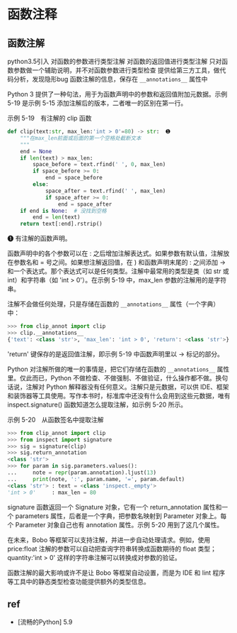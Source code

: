 
# 函数注释

## 函数注解
python3.5引入
对函数的参数进行类型注解
对函数的返回值进行类型注解
只对函数参数做一个辅助说明，并不对函数参数进行类型检查
提供给第三方工具，做代码分析，发现隐形bug
函数注解的信息，保存在 `__annotations__` 属性中



Python 3 提供了一种句法，用于为函数声明中的参数和返回值附加元数据。示例 5-19 是示例 5-15 添加注解后的版本，二者唯一的区别在第一行。

示例 5-19　有注解的 clip 函数
```py
def clip(text:str, max_len:'int > 0'=80) -> str:  ➊
    """在max_len前面或后面的第一个空格处截断文本
    """
    end = None
    if len(text) > max_len:
        space_before = text.rfind(' ', 0, max_len)
        if space_before >= 0:
            end = space_before
        else:
            space_after = text.rfind(' ', max_len)
            if space_after >= 0:
                end = space_after
    if end is None:  # 没找到空格
        end = len(text)
    return text[:end].rstrip()
```
➊ 有注解的函数声明。

函数声明中的各个参数可以在 : 之后增加注解表达式。如果参数有默认值，注解放在参数名和 = 号之间。如果想注解返回值，在 ) 和函数声明末尾的 : 之间添加 -> 和一个表达式。那个表达式可以是任何类型。注解中最常用的类型是类（如 str 或 int）和字符串（如 'int > 0'）。在示例 5-19 中，max_len 参数的注解用的是字符串。

注解不会做任何处理，只是存储在函数的 `__annotations__` 属性（一个字典）中：
```py
>>> from clip_annot import clip
>>> clip.__annotations__
{'text': <class 'str'>, 'max_len': 'int > 0', 'return': <class 'str'>}
```
'return' 键保存的是返回值注解，即示例 5-19 中函数声明里以 -> 标记的部分。

Python 对注解所做的唯一的事情是，把它们存储在函数的 `__annotations__` 属性里。仅此而已，Python 不做检查、不做强制、不做验证，什么操作都不做。换句话说，注解对 Python 解释器没有任何意义。注解只是元数据，可以供 IDE、框架和装饰器等工具使用。写作本书时，标准库中还没有什么会用到这些元数据，唯有 inspect.signature() 函数知道怎么提取注解，如示例 5-20 所示。

示例 5-20　从函数签名中提取注解
```py
>>> from clip_annot import clip
>>> from inspect import signature
>>> sig = signature(clip)
>>> sig.return_annotation
<class 'str'>
>>> for param in sig.parameters.values():
...     note = repr(param.annotation).ljust(13)
...     print(note, ':', param.name, '=', param.default)
<class 'str'> : text = <class 'inspect._empty'>
'int > 0'     : max_len = 80
```
signature 函数返回一个 Signature 对象，它有一个 return_annotation 属性和一个 parameters 属性，后者是一个字典，把参数名映射到 Parameter 对象上。每个 Parameter 对象自己也有 annotation 属性。示例 5-20 用到了这几个属性。

在未来，Bobo 等框架可以支持注解，并进一步自动处理请求。例如，使用 price:float 注解的参数可以自动把查询字符串转换成函数期待的 float 类型；quantity:'int > 0' 这样的字符串注解可以转换成对参数的验证。

函数注解的最大影响或许不是让 Bobo 等框架自动设置，而是为 IDE 和 lint 程序等工具中的静态类型检查功能提供额外的类型信息。



## ref 
* [流畅的Python] 5.9

